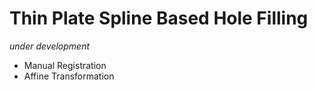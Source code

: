 Thin Plate Spline Based Hole Filling
======

*under development*

* Manual Registration
* Affine Transformation